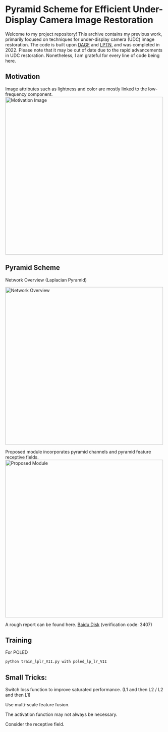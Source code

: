 # Pyramid Scheme for Efficient Under-Display Camera Image Restoration
Welcome to my project repository! This archive contains my previous work, primarily focused on techniques for under-display camera (UDC) image restoration.
The code is built upon [DAGF](https://github.com/varun19299/deep-atrous-guided-filter) and [LPTN](https://github.com/csjliang/LPTN), and was completed in 2022. 
Please note that it may be out of date due to the rapid advancements in UDC restoration. Nonetheless, I am grateful for every line of code being here.

## Motivation
Image attributes such as lightness and color are mostly linked to the low-frequency component. 
<img src="https://github.com/Tillyhere/UDC_Restoration/assets/48005193/0213d1d5-81e6-4390-9ddc-f6a8acb82faf" alt="Motivation Image" width="500"/>

## Pyramid Scheme
Network Overview (Laplacian Pyramid)

<img src="https://github.com/Tillyhere/UDC_Restoration/assets/48005193/85989902-ad21-4ff3-9017-b6e9973ecd86" alt="Network Overview" width="500"/>

 Proposed module incorporates pyramid channels and pyramid feature receptive fields.
<img src="https://github.com/Tillyhere/UDC_Restoration/assets/48005193/3943e5ac-e29b-4b9a-97c1-63591bcae135" alt="Proposed Module" width="500"/>


A rough report can be found here. [Baidu Disk](https://pan.baidu.com/s/1RvKKIXEXVfljv_3kupyBlw?pwd=3407) (verification code: 3407)


## Training

For POLED
```bash
python train_lplr_VII.py with poled_lp_lr_VII
```

## Small Tricks:
Switch loss function to improve saturated performance. (L1 and then L2 / L2 and then L1)

Use multi-scale feature fusion.

The activation function may not always be necessary. 

Consider the receptive field.
